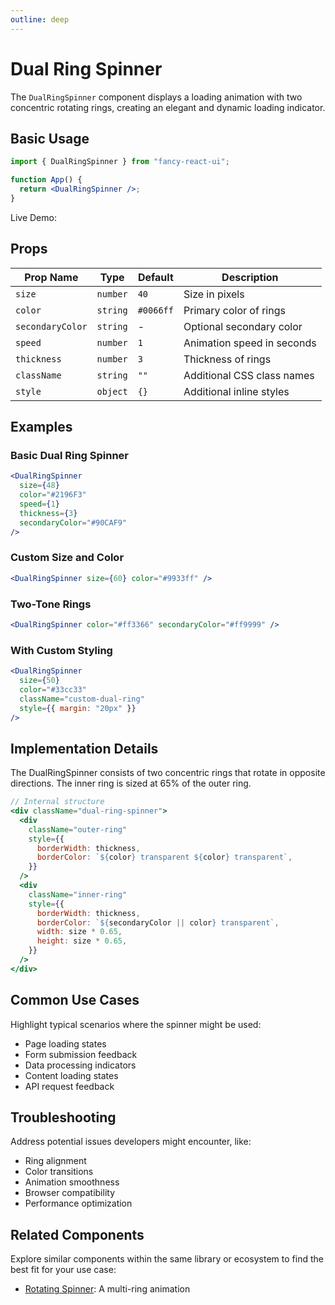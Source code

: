 ```yaml
---
outline: deep
---
```


# Dual Ring Spinner

The `DualRingSpinner` component displays a loading animation with two concentric rotating rings, creating an elegant and dynamic loading indicator.

## Basic Usage

```jsx
import { DualRingSpinner } from "fancy-react-ui";

function App() {
  return <DualRingSpinner />;
}
```

Live Demo:

<DualRingWrapper />

## Props

| Prop Name        | Type     | Default   | Description                |
| ---------------- | -------- | --------- | -------------------------- |
| `size`           | `number` | `40`      | Size in pixels             |
| `color`          | `string` | `#0066ff` | Primary color of rings     |
| `secondaryColor` | `string` | -         | Optional secondary color   |
| `speed`          | `number` | `1`       | Animation speed in seconds |
| `thickness`      | `number` | `3`       | Thickness of rings         |
| `className`      | `string` | `""`      | Additional CSS class names |
| `style`          | `object` | `{}`      | Additional inline styles   |

## Examples

### Basic Dual Ring Spinner

```jsx
<DualRingSpinner
  size={48}
  color="#2196F3"
  speed={1}
  thickness={3}
  secondaryColor="#90CAF9"
/>
```

### Custom Size and Color

```jsx
<DualRingSpinner size={60} color="#9933ff" />
```

### Two-Tone Rings

```jsx
<DualRingSpinner color="#ff3366" secondaryColor="#ff9999" />
```

### With Custom Styling

```jsx
<DualRingSpinner
  size={50}
  color="#33cc33"
  className="custom-dual-ring"
  style={{ margin: "20px" }}
/>
```

## Implementation Details

The DualRingSpinner consists of two concentric rings that rotate in opposite directions. The inner ring is sized at 65% of the outer ring.

```jsx
// Internal structure
<div className="dual-ring-spinner">
  <div
    className="outer-ring"
    style={{
      borderWidth: thickness,
      borderColor: `${color} transparent ${color} transparent`,
    }}
  />
  <div
    className="inner-ring"
    style={{
      borderWidth: thickness,
      borderColor: `${secondaryColor || color} transparent`,
      width: size * 0.65,
      height: size * 0.65,
    }}
  />
</div>
```

## Common Use Cases

Highlight typical scenarios where the spinner might be used:

- Page loading states
- Form submission feedback
- Data processing indicators
- Content loading states
- API request feedback

## Troubleshooting

Address potential issues developers might encounter, like:

- Ring alignment
- Color transitions
- Animation smoothness
- Browser compatibility
- Performance optimization

## Related Components

Explore similar components within the same library or ecosystem to find the best fit for your use case:

- [Rotating Spinner](/loaders/rotating-spinner.html): A multi-ring animation
